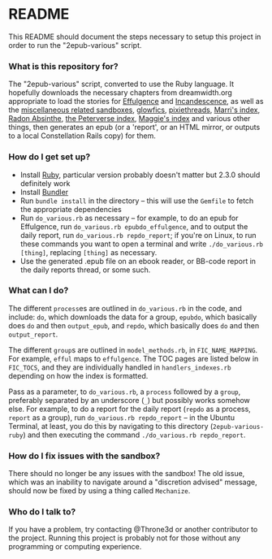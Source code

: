 # README #

This README should document the steps necessary to setup this project in order to run the "2epub-various" script.

### What is this repository for? ###

The "2epub-various" script, converted to use the Ruby language. It hopefully downloads the necessary chapters from dreamwidth.org appropriate to load the stories for [Effulgence](https://belltower.dreamwidth.org/8579.html) and [Incandescence](https://alicornutopia.dreamwidth.org/7441.html), as well as the [miscellaneous related sandboxes](https://alicornutopia.dreamwidth.org/1640.html), [glowfics](https://glowfic.dreamwidth.org/), [pixiethreads](https://pixiethreads.dreamwidth.org/613.html), [Marri's index](https://marrinikari.dreamwidth.org/1634.html), [Radon Absinthe](https://radon-absinthe.dreamwidth.org/295.html), [the Peterverse index](https://peterverse.dreamwidth.org/1643.html), [Maggie's index](https://maggie-of-the-owls.dreamwidth.org/454.html) and various other things, then generates an epub (or a 'report', or an HTML mirror, or outputs to a local Constellation Rails copy) for them.

### How do I get set up? ###
* Install [Ruby](https://www.ruby-lang.org/en/), particular version probably doesn't matter but 2.3.0 should definitely work
* Install [Bundler](http://bundler.io/)
* Run `bundle install` in the directory – this will use the `Gemfile` to fetch the appropriate dependencies
* Run `do_various.rb` as necessary – for example, to do an epub for Effulgence, run `do_various.rb epubdo_effulgence`, and to output the daily report, run `do_various.rb repdo_report`; if you're on Linux, to run these commands you want to open a terminal and write `./do_various.rb [thing]`, replacing `[thing]` as necessary.
* Use the generated .epub file on an ebook reader, or BB-code report in the daily reports thread, or some such.

### What can I do? ###
The different `process`es are outlined in `do_various.rb` in the code, and include: `do`, which downloads the data for a group, `epubdo`, which basically does `do` and then `output_epub`, and `repdo`, which basically does `do` and then `output_report`.

The different `group`s are outlined in `model_methods.rb`, in `FIC_NAME_MAPPING`. For example, `efful` maps to `effulgence`. The TOC pages are listed below in `FIC_TOCS`, and they are individually handled in `handlers_indexes.rb` depending on how the index is formatted.

Pass as a parameter, to `do_various.rb`, a `process` followed by a `group`, preferably separated by an underscore (`_`) but possibly works somehow else. For example, to do a report for the daily report (`repdo` as a process, `report` as a group), run `do_various.rb repdo_report` – in the Ubuntu Terminal, at least, you do this by navigating to this directory (`2epub-various-ruby`) and then executing the command `./do_various.rb repdo_report`.

### How do I fix issues with the sandbox? ###
There should no longer be any issues with the sandbox! The old issue, which was an inability to navigate around a "discretion advised" message, should now be fixed by using a thing called `Mechanize`.

### Who do I talk to? ###
If you have a problem, try contacting @Throne3d or another contributor to the project. Running this project is probably not for those without any programming or computing experience.
